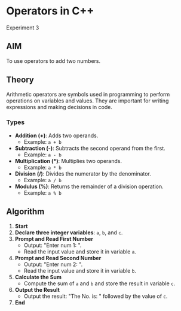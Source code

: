 # Operators in C++
Experiment 3

## AIM
To use operators to add two numbers.

## Theory
Arithmetic operators are symbols used in programming to perform operations on variables and values. They are important for writing expressions and making decisions in code.

### Types
- **Addition (+)**: Adds two operands.
  - Example: `a + b`
- **Subtraction (-)**: Subtracts the second operand from the first.
  - Example: `a - b`
- **Multiplication (*)**: Multiplies two operands.
  - Example: `a * b`
- **Division (/)**: Divides the numerator by the denominator.
  - Example: `a / b`
- **Modulus (%)**: Returns the remainder of a division operation.
  - Example: `a % b`

## Algorithm

1. **Start**
2. **Declare three integer variables**: `a`, `b`, and `c`.
3. **Prompt and Read First Number**
   - Output: "Enter num 1: ".
   - Read the input value and store it in variable `a`.
4. **Prompt and Read Second Number**
   - Output: "Enter num 2: ".
   - Read the input value and store it in variable `b`.
5. **Calculate the Sum**
   - Compute the sum of `a` and `b` and store the result in variable `c`.
6. **Output the Result**
   - Output the result: "The No. is: " followed by the value of `c`.
7. **End**

